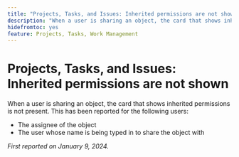```yaml
---
title: "Projects, Tasks, and Issues: Inherited permissions are not shown"
description: "When a user is sharing an object, the card that shows inherited permissions is not present. "
hidefromtoc: yes
feature: Projects, Tasks, Work Management
---
```


# Projects, Tasks, and Issues: Inherited permissions are not shown

When a user is sharing an object, the card that shows inherited permissions is not present. This has been reported for the following users:

* The assignee of the object
* The user whose name is being typed in to share the object with

_First reported on January 9, 2024._
